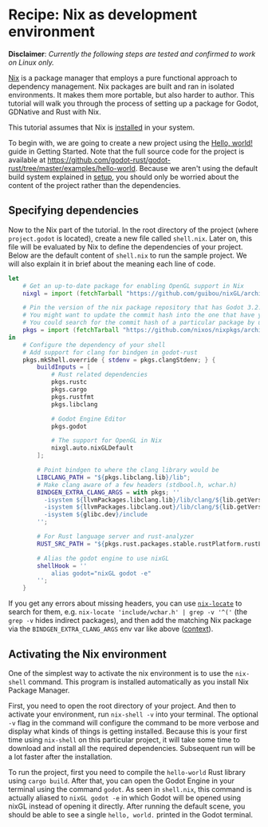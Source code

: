 # Recipe: Nix as development environment

**Disclaimer**: _Currently the following steps are tested and confirmed to work on Linux only._

[Nix](https://nixos.org/) is a package manager that employs a pure functional approach to dependency management. Nix packages are built and ran in isolated environments. It makes them more portable, but also harder to author. This tutorial will walk you through the process of setting up a package for Godot, GDNative and Rust with Nix.

This tutorial assumes that Nix is [installed](https://nixos.org/download.html#nix-quick-install) in your system.

To begin with, we are going to create a new project using the [Hello, world!](../getting-started/hello-world.md) guide in Getting Started. Note that the full source code for the project is available at https://github.com/godot-rust/godot-rust/tree/master/examples/hello-world. Because we aren't using the default build system explained in [setup](../getting-started/setup.md), you should only be worried about the content of the project rather than the dependencies.


## Specifying dependencies

Now to the Nix part of the tutorial. In the root directory of the project (where `project.godot` is located), create a new file called `shell.nix`. Later on, this file will be evaluated by Nix to define the dependencies of your project. Below are the default content of `shell.nix` to run the sample project. We will also explain it in brief about the meaning each line of code.

```nix
let
    # Get an up-to-date package for enabling OpenGL support in Nix
    nixgl = import (fetchTarball "https://github.com/guibou/nixGL/archive/master.tar.gz") {};

    # Pin the version of the nix package repository that has Godot 3.2.3 and compatible with godot-rust 0.9.3
    # You might want to update the commit hash into the one that have your desired version of Godot
    # You could search for the commit hash of a particular package by using this website https://lazamar.co.uk/nix-versions
    pkgs = import (fetchTarball "https://github.com/nixos/nixpkgs/archive/5658fadedb748cb0bdbcb569a53bd6065a5704a9.tar.gz") {};
in
    # Configure the dependency of your shell
    # Add support for clang for bindgen in godot-rust
    pkgs.mkShell.override { stdenv = pkgs.clangStdenv; } {
        buildInputs = [
            # Rust related dependencies
            pkgs.rustc
            pkgs.cargo
            pkgs.rustfmt
            pkgs.libclang

            # Godot Engine Editor
            pkgs.godot

            # The support for OpenGL in Nix
            nixgl.auto.nixGLDefault
        ];

        # Point bindgen to where the clang library would be
        LIBCLANG_PATH = "${pkgs.libclang.lib}/lib";
        # Make clang aware of a few headers (stdbool.h, wchar.h)
        BINDGEN_EXTRA_CLANG_ARGS = with pkgs; ''
          -isystem ${llvmPackages.libclang.lib}/lib/clang/${lib.getVersion clang}/include
          -isystem ${llvmPackages.libclang.out}/lib/clang/${lib.getVersion clang}/include
          -isystem ${glibc.dev}/include
        '';

        # For Rust language server and rust-analyzer
        RUST_SRC_PATH = "${pkgs.rust.packages.stable.rustPlatform.rustLibSrc}";

        # Alias the godot engine to use nixGL
        shellHook = ''
            alias godot="nixGL godot -e"
        '';
    }
```

If you get any errors about missing headers, you can use [`nix-locate`](https://github.com/bennofs/nix-index#usage) to search for them, e.g. `nix-locate 'include/wchar.h' | grep -v '^('` (the `grep -v` hides indirect packages), and then add the matching Nix package via the `BINDGEN_EXTRA_CLANG_ARGS` env var like above ([context](https://github.com/NixOS/nixpkgs/issues/52447#issuecomment-853429315)).


## Activating the Nix environment

One of the simplest way to activate the nix environment is to use the `nix-shell` command. This program is installed automatically as you install Nix Package Manager.

First, you need to open the root directory of your project. And then to activate your environment, run `nix-shell -v` into your terminal. The optional `-v` flag in the command will configure the command to be more verbose and display what kinds of things is getting installed. Because this is your first time using `nix-shell` on this particular project, it will take some time to download and install all the required dependencies. Subsequent run will be a lot faster after the installation.

To run the project, first you need to compile the `hello-world` Rust library using `cargo build`. After that, you can open the Godot Engine in your terminal using the command `godot`. As seen in `shell.nix`, this command is actually aliased to `nixGL godot -e` in which Godot will be opened using nixGL instead of opening it directly. After running the default scene, you should be able to see a single `hello, world.` printed in the Godot terminal.
